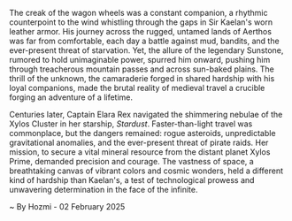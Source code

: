 
The creak of the wagon wheels was a constant companion, a rhythmic counterpoint to the wind whistling through the gaps in Sir Kaelan's worn leather armor.  His journey across the rugged, untamed lands of Aerthos was far from comfortable, each day a battle against mud, bandits, and the ever-present threat of starvation.  Yet, the allure of the legendary Sunstone, rumored to hold unimaginable power, spurred him onward, pushing him through treacherous mountain passes and across sun-baked plains. The thrill of the unknown, the camaraderie forged in shared hardship with his loyal companions, made the brutal reality of medieval travel a crucible forging an adventure of a lifetime.


Centuries later, Captain Elara Rex navigated the shimmering nebulae of the Xylos Cluster in her starship, *Stardust*.  Faster-than-light travel was commonplace, but the dangers remained: rogue asteroids, unpredictable gravitational anomalies, and the ever-present threat of pirate raids.  Her mission, to secure a vital mineral resource from the distant planet Xylos Prime, demanded precision and courage.  The vastness of space, a breathtaking canvas of vibrant colors and cosmic wonders, held a different kind of hardship than Kaelan's, a test of technological prowess and unwavering determination in the face of the infinite.

~ By Hozmi - 02 February 2025
